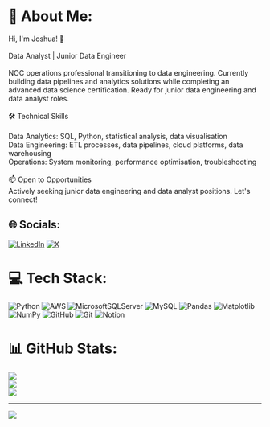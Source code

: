 # 💫 About Me:
Hi, I'm Joshua! 👋<br><br>Data Analyst | Junior Data Engineer<br><br>NOC operations professional transitioning to data engineering. Currently building data pipelines and analytics solutions while completing an advanced data science certification. Ready for junior data engineering and data analyst roles.<br><br>🛠️ Technical Skills<br><br>Data Analytics: SQL, Python, statistical analysis, data visualisation <br>Data Engineering: ETL processes, data pipelines, cloud platforms, data warehousing<br>Operations: System monitoring, performance optimisation, troubleshooting<br><br>📫 Open to Opportunities<br>Actively seeking junior data engineering and data analyst positions. Let's connect!


## 🌐 Socials:
[![LinkedIn](https://img.shields.io/badge/LinkedIn-%230077B5.svg?logo=linkedin&logoColor=white)](https://linkedin.com/in/https://www.linkedin.com/in/joshuaminyoi/) [![X](https://img.shields.io/badge/X-black.svg?logo=X&logoColor=white)](https://x.com/https://x.com/JoshuaMinyoi) 

# 💻 Tech Stack:
![Python](https://img.shields.io/badge/python-3670A0?style=for-the-badge&logo=python&logoColor=ffdd54) ![AWS](https://img.shields.io/badge/AWS-%23FF9900.svg?style=for-the-badge&logo=amazon-aws&logoColor=white) ![MicrosoftSQLServer](https://img.shields.io/badge/Microsoft%20SQL%20Server-CC2927?style=for-the-badge&logo=microsoft%20sql%20server&logoColor=white) ![MySQL](https://img.shields.io/badge/mysql-4479A1.svg?style=for-the-badge&logo=mysql&logoColor=white) ![Pandas](https://img.shields.io/badge/pandas-%23150458.svg?style=for-the-badge&logo=pandas&logoColor=white) ![Matplotlib](https://img.shields.io/badge/Matplotlib-%23ffffff.svg?style=for-the-badge&logo=Matplotlib&logoColor=black) ![NumPy](https://img.shields.io/badge/numpy-%23013243.svg?style=for-the-badge&logo=numpy&logoColor=white) ![GitHub](https://img.shields.io/badge/github-%23121011.svg?style=for-the-badge&logo=github&logoColor=white) ![Git](https://img.shields.io/badge/git-%23F05033.svg?style=for-the-badge&logo=git&logoColor=white) ![Notion](https://img.shields.io/badge/Notion-%23000000.svg?style=for-the-badge&logo=notion&logoColor=white)
# 📊 GitHub Stats:
![](https://github-readme-stats.vercel.app/api?username=Joshua-Minyoi&theme=dark&hide_border=false&include_all_commits=false&count_private=false)<br/>
![](https://nirzak-streak-stats.vercel.app/?user=Joshua-Minyoi&theme=dark&hide_border=false)<br/>
![](https://github-readme-stats.vercel.app/api/top-langs/?username=Joshua-Minyoi&theme=dark&hide_border=false&include_all_commits=false&count_private=false&layout=compact)

---
[![](https://visitcount.itsvg.in/api?id=Joshua-Minyoi&icon=0&color=0)](https://visitcount.itsvg.in)

<!-- Proudly created with GPRM ( https://gprm.itsvg.in ) -->
